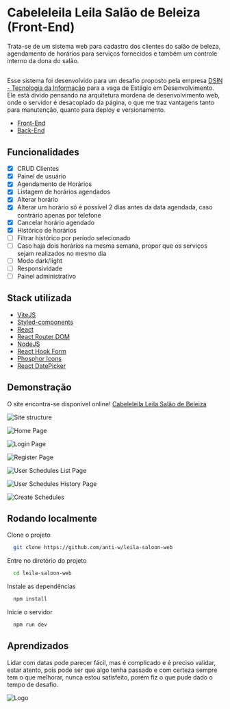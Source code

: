 
# Cabeleleila Leila Salão de Beleiza (Front-End)

Trata-se de um sistema web para cadastro dos clientes do salão de beleza, agendamento de horários para serviços fornecidos e também um controle interno da dona do salão.


##

Esse sistema foi desenvolvido para um desafio proposto pela empresa [DSIN - Tecnologia da Informação](https://www.dsin.com.br/) para a vaga de Estágio em Desenvolvimento. Ele está divido pensando na arquitetura mordena de desenvolvimento web, onde o servidor é desacoplado da página, o que me traz vantagens tanto para manutenção, quanto para deploy e versionamento. 
- [Front-End](https://github.com/anti-w/leila-saloon-web)
- [Back-End](https://github.com/anti-w/leila-saloon-server)



## Funcionalidades

- [x]  CRUD Clientes
- [x]  Painel de usuário
- [x]  Agendamento de Horários
- [x]  Listagem de horários agendados
- [x]  Alterar horário
- [x]  Alterar um horário só é possível 2 dias antes da data agendada, caso contrário apenas por telefone
- [x]  Cancelar horário agendado
- [x]  Histórico de horários
- [ ]  Filtrar histórico por período selecionado
- [ ]  Caso haja dois horários na mesma semana, propor que os serviços sejam realizados no mesmo dia
- [ ]  Modo dark/light
- [ ]  Responsividade
- [ ]  Painel administrativo

## Stack utilizada


- [ViteJS](https://vitejs.dev/)
- [Styled-components](https://styled-components.com/)
- [React](https://pt-br.reactjs.org/)
- [React Router DOM](https://reactrouter.com/)
- [NodeJS](https://nodejs.org/en/)
- [React Hook Form](https://react-hook-form.com/)
- [Phosphor Icons](https://phosphoricons.com/)
- [React DatePicker](https://reactdatepicker.com/)




## Demonstração

O site encontra-se disponível online! [Cabeleleila Leila Salão de Beleiza](https://leila-saloon-3bki6fnug-anti-w.vercel.app/)

![Site structure](https://res.cloudinary.com/dscztnlqq/image/upload/v1659345880/leila-saloon/Captura_de_Tela_26_np8jah.png)

![Home Page](https://res.cloudinary.com/dscztnlqq/image/upload/v1659344783/leila-saloon/Captura_de_Tela_16_usjemd.png)

![Login Page](https://res.cloudinary.com/dscztnlqq/image/upload/v1659344783/leila-saloon/Captura_de_Tela_17_m0ms1a.png)

![Register Page](https://res.cloudinary.com/dscztnlqq/image/upload/v1659344783/leila-saloon/Captura_de_Tela_18_rhk9jn.png)

![User Schedules List Page](https://res.cloudinary.com/dscztnlqq/image/upload/v1659344783/leila-saloon/Captura_de_Tela_23_maalxk.png)

![User Schedules History Page](https://res.cloudinary.com/dscztnlqq/image/upload/v1659344783/leila-saloon/Captura_de_Tela_24_gsupsl.png)

![Create Schedules](https://res.cloudinary.com/dscztnlqq/image/upload/v1659344783/leila-saloon/Captura_de_Tela_21_blhhyr.png)




## Rodando localmente

Clone o projeto

```bash
  git clone https://github.com/anti-w/leila-saloon-web
```

Entre no diretório do projeto

```bash
  cd leila-saloon-web
```

Instale as dependências

```bash
  npm install
```

Inicie o servidor

```bash
  npm run dev
```

## Aprendizados

Lidar com datas pode parecer fácil, mas é complicado e é preciso validar, estar atento, pois pode ser que algo tenha passado e com certeza sempre tem o que melhorar, nunca estou satisfeito, porém fiz o que pude dado o tempo de desafio. 

![Logo](https://www.univem.edu.br/storage/paginas/September2019/Marca%20DSIN%20Principal%20em%20Alta.jpg)

